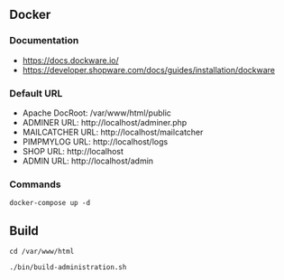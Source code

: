 ## Docker

### Documentation

- https://docs.dockware.io/
- https://developer.shopware.com/docs/guides/installation/dockware

### Default URL

- Apache DocRoot: /var/www/html/public
- ADMINER URL: http://localhost/adminer.php
- MAILCATCHER URL: http://localhost/mailcatcher
- PIMPMYLOG URL: http://localhost/logs
- SHOP URL: http://localhost
- ADMIN URL: http://localhost/admin

### Commands

`docker-compose up -d`

## Build

`cd /var/www/html`

`./bin/build-administration.sh`
